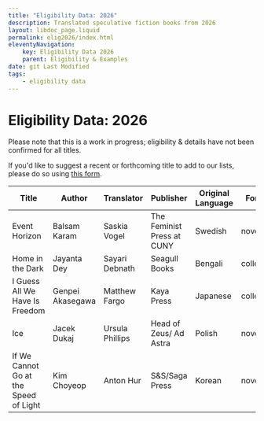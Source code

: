 ```yaml
---
title: "Eligibility Data: 2026"
description: Translated speculative fiction books from 2026
layout: libdoc_page.liquid
permalink: elig2026/index.html
eleventyNavigation:
    key: Eligibility Data 2026
    parent: Eligibility & Examples
date: git Last Modified
tags:
    - eligibility data
---
```


 # Eligibility Data: 2026 # 
 Please note that this is a work in progress; eligibility & details have not been confirmed for all titles.
 
 If you'd like to suggest a recent or forthcoming title to add to our lists, please do so using [this form](https://docs.google.com/forms/d/e/1FAIpQLSe4aO1Kgh5KTBdDk-MbYUKYIEbyFWe5w2SFReP-JmZKotCwTQ/viewform?usp=header).

| **Title**                                                                 | **Author**                       | **Translator**                              | **Publisher**                     | **Original Language** | **Format**     |
| ------------------------------------- | ---------------- | --------------- | -------------------------- | ----------------- | ---------- |
| Event Horizon                         | Balsam Karam     | Saskia Vogel    | The Feminist Press at CUNY | Swedish           | novel      |
| Home in the Dark                      | Jayanta Dey      | Sayari Debnath  | Seagull Books              | Bengali           | collection |
| I Guess All We Have Is Freedom        | Genpei Akasegawa | Matthew Fargo   | Kaya Press                 | Japanese          | collection |
| Ice                                   | Jacek Dukaj      | Ursula Phillips | Head of Zeus/ Ad Astra     | Polish            | novel      |
| If We Cannot Go at the Speed of Light | Kim Choyeop      | Anton Hur       | S&S/Saga Press             | Korean            | novel      |
